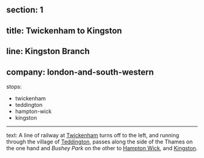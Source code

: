﻿section: 1
----
title: Twickenham to Kingston
----
line: Kingston Branch
----
company: london-and-south-western
----
stops:
- twickenham
- teddington
- hampton-wick
- kingston
----
text: A line of railway at [Twickenham](/stations/twickenham) turns off to the left, and running through the village of [Teddington](/stations/teddington), passes along the side of the Thames on the one hand and *Bushey Park* on the other to [Hampton Wick](/stations/hampton-wick), and [Kingston](/stations/kingston).
